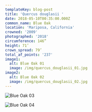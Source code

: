 ```yaml
---
templateKey: blog-post
title: 'Quercus douglasii '
date: 2018-05-10T00:35:00.000Z
common_name: Blue Oak
location: 'Mariposa, California'
crowned: '2009'
photographed: '2018'
circumference: 146”
height: 71’
crown_spread: 79’
total_af_points: '237'
image1:
  alt: Blue Oak 01
  image: /img/quercus_douglasii_01.jpg
image2:
  alt: Blue Oak 02
  image: /img/quercus_douglasii_02.jpg
---
```

![Blue Oak 03](/img/quercus_douglasii_03.jpg "Blue Oak 03")

![Blue Oak 04](/img/quercus_douglasii_04.jpg "Blue Oak 04")
